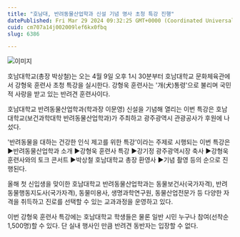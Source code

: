 ```yaml
---
title: "호남대, 반려동물산업학과 신설 기념 명사 초청 특강 진행"
datePublished: Fri Mar 29 2024 09:32:25 GMT+0000 (Coordinated Universal Time)
cuid: cm707a14j002009lef6kx0fbq
slug: 6386

---
```



![이미지](https://cdn.hashnode.com/res/hashnode/image/upload/v1739261310184/8bdfac8b-5c5c-487d-80a5-b506d2e1b2a6.jpeg)

호남대학교(총장 박상철)는 오는 4월 9일 오후 1시 30분부터 호남대학교 문화체육관에서 강형욱 훈련사 초청 특강을 실시한다. 강형욱 훈련사는 '개(犬)통령'으로 불리며 국민적 사랑을 받고 있는 반려견 훈련사이다.

호남대학교 반려동물산업학과(학과장 이문영) 신설을 기념해 열리는 이번 특강은 호남대학교(보건과학대학 반려동물산업학과)가 주최하고 광주광역시 관광공사가 후원에 나섰다.

'반려동물을 대하는 건강한 인식 제고를 위한 특강'이라는 주제로 시행되는 이번 특강은 ▶반려동물산업학과 소개 ▶강형욱 훈련사 특강 ▶강기정 광주광역시장 축사 ▶강형욱 훈련사와의 토크 콘서트 ▶박상철 호남대학교 총장 환영사 ▶기념 촬영 등의 순으로 진행된다.

올해 첫 신입생을 맞이한 호남대학교 반려동물산업학과는 동물보건사(국가자격), 반려동물행동지도사(국가자격), 동물미용사, 생명과학연구원, 동물산업전문가 등 다양한 자격을 취득하고 진로를 선택할 수 있는 교과과정을 운영하고 있다.

이번 강형욱 훈련사 특강에는 호남대학교 학생들은 물론 일반 시민 누구나 참여(선착순 1,500명)할 수 있다. 단 실내 행사인 만큼 반려견 동반자는 입장할 수 없다.